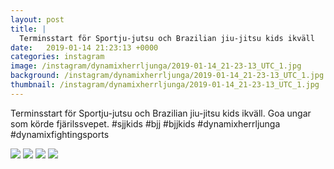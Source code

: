 ```yaml
---
layout: post
title: |
  Terminsstart för Sportju-jutsu och Brazilian jiu-jitsu kids ikväll
date:   2019-01-14 21:23:13 +0000
categories: instagram
image: /instagram/dynamixherrljunga/2019-01-14_21-23-13_UTC_1.jpg
background: /instagram/dynamixherrljunga/2019-01-14_21-23-13_UTC_1.jpg
thumbnail: /instagram/dynamixherrljunga/2019-01-14_21-23-13_UTC_1.jpg
---
```

Terminsstart för Sportju-jutsu och Brazilian jiu-jitsu kids ikväll. Goa ungar som körde fjärilssvepet. #sjjkids #bjj #bjjkids #dynamixherrljunga #dynamixfightingsports



<img src='/www-dynamix-herrljunga/instagram/dynamixherrljunga/2019-01-14_21-23-13_UTC_1.jpg' class='img-fluid' />


<img src='/www-dynamix-herrljunga/instagram/dynamixherrljunga/2019-01-14_21-23-13_UTC_2.jpg' class='img-fluid' />


<img src='/www-dynamix-herrljunga/instagram/dynamixherrljunga/2019-01-14_21-23-13_UTC_3.jpg' class='img-fluid' />


<img src='/www-dynamix-herrljunga/instagram/dynamixherrljunga/2019-01-14_21-23-13_UTC_4.jpg' class='img-fluid' />
